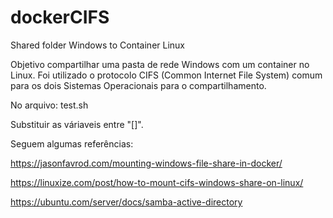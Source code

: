 # dockerCIFS
Shared folder Windows to Container Linux

Objetivo compartilhar uma pasta de rede Windows com um container no Linux. 
Foi utilizado o protocolo CIFS (Common Internet File System) comum para os dois Sistemas Operacionais para o compartilhamento.

No arquivo:
test.sh

Substituir as váriaveis entre "[]".

Seguem algumas referências:

https://jasonfavrod.com/mounting-windows-file-share-in-docker/

https://linuxize.com/post/how-to-mount-cifs-windows-share-on-linux/

https://ubuntu.com/server/docs/samba-active-directory
